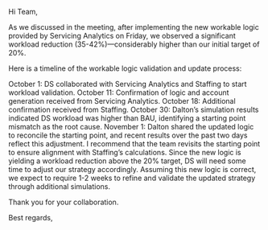 Hi Team,

As we discussed in the meeting, after implementing the new workable logic provided by Servicing Analytics on Friday, we observed a significant workload reduction (35-42%)—considerably higher than our initial target of 20%.

Here is a timeline of the workable logic validation and update process:

October 1: DS collaborated with Servicing Analytics and Staffing to start workload validation.
October 11: Confirmation of logic and account generation received from Servicing Analytics.
October 18: Additional confirmation received from Staffing.
October 30: Dalton’s simulation results indicated DS workload was higher than BAU, identifying a starting point mismatch as the root cause.
November 1: Dalton shared the updated logic to reconcile the starting point, and recent results over the past two days reflect this adjustment.
I recommend that the team revisits the starting point to ensure alignment with Staffing’s calculations. Since the new logic is yielding a workload reduction above the 20% target, DS will need some time to adjust our strategy accordingly. Assuming this new logic is correct, we expect to require 1-2 weeks to refine and validate the updated strategy through additional simulations.

Thank you for your collaboration.

Best regards,
